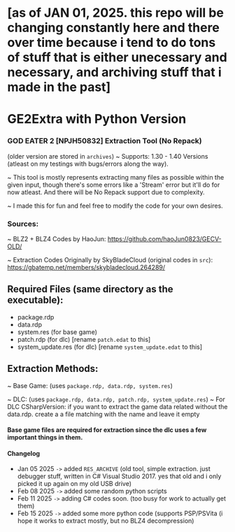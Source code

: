 # [as of JAN 01, 2025. this repo will be changing constantly here and there over time because i tend to do tons of stuff that is either unecessary and necessary, and archiving stuff that i made in the past]


# GE2Extra with Python Version

### GOD EATER 2 [NPJH50832] Extraction Tool (No Repack)
(older version are stored in `archives`)
~ Supports: 1.30 - 1.40 Versions (atleast on my testings with bugs/errors along the way).

~ This tool is mostly represents extracting many files as possible within the given input, though there's some errors like a 'Stream' error but it'll do for now atleast. And there will be No Repack support due to complexity.

~ I made this for fun and feel free to modify the code for your own desires.


### Sources:

~ BLZ2 + BLZ4 Codes by HaoJun: https://github.com/haoJun0823/GECV-OLD/

~ Extraction Codes Originally by SkyBladeCloud (original codes in `src`): https://gbatemp.net/members/skybladecloud.264289/

## Required Files (same directory as the executable):
- package.rdp
- data.rdp
- system.res (for base game)
- patch.rdp (for dlc) [rename `patch.edat` to this]
- system_update.res (for dlc) [rename `system_update.edat` to this]

## Extraction Methods:
~ Base Game: (uses `package.rdp, data.rdp, system.res`)

~ DLC: (uses `package.rdp, data.rdp, patch.rdp, system_update.res`)
~ For DLC CSharpVersion: if you want to extract the game data related without the data.rdp. create a a file matching with the name and leave it empty

#### Base game files are required for extraction since the dlc uses a few important things in them.

#### Changelog
- Jan 05 2025 `->` added `RES_ARCHIVE` (old tool, simple extraction. just debugger stuff, written in C# Visual Studio 2017. yes that old and i only picked it up again on my old USB drive)
- Feb 08 2025 `->` added some random python scripts
- Feb 11 2025 `->` adding C# codes soon. (too busy for work to actually get them)
- Feb 15 2025 `->` added some more python code (supports PSP/PSVita (i hope it works to extract mostly, but no BLZ4 decompression)